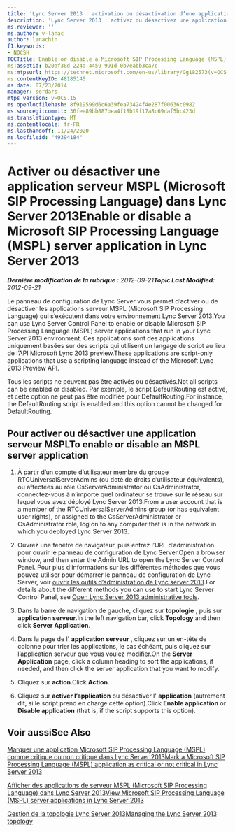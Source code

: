 ```yaml
---
title: 'Lync Server 2013 : activation ou désactivation d’une application serveur Microsoft SIP Processing Language (MSPL)'
description: 'Lync Server 2013 : activez ou désactivez une application serveur Microsoft SIP Processing Language (MSPL).'
ms.reviewer: ''
ms.author: v-lanac
author: lanachin
f1.keywords:
- NOCSH
TOCTitle: Enable or disable a Microsoft SIP Processing Language (MSPL) server application
ms:assetid: b20af38d-224a-4459-991d-0b7eabb3ca7c
ms:mtpsurl: https://technet.microsoft.com/en-us/library/Gg182573(v=OCS.15)
ms:contentKeyID: 48185145
ms.date: 07/23/2014
manager: serdars
mtps_version: v=OCS.15
ms.openlocfilehash: 8f919599d6c6a39fea73424f4e287f00636c0982
ms.sourcegitcommit: 36fee89bb887bea4f18b19f17a8c69daf5bc423d
ms.translationtype: MT
ms.contentlocale: fr-FR
ms.lasthandoff: 11/24/2020
ms.locfileid: "49394184"
---
```

# <a name="enable-or-disable-a-microsoft-sip-processing-language-mspl-server-application-in-lync-server-2013"></a><span data-ttu-id="cb3de-103">Activer ou désactiver une application serveur MSPL (Microsoft SIP Processing Language) dans Lync Server 2013</span><span class="sxs-lookup"><span data-stu-id="cb3de-103">Enable or disable a Microsoft SIP Processing Language (MSPL) server application in Lync Server 2013</span></span>

<div data-xmlns="http://www.w3.org/1999/xhtml">

<div class="topic" data-xmlns="http://www.w3.org/1999/xhtml" data-msxsl="urn:schemas-microsoft-com:xslt" data-cs="https://msdn.microsoft.com/">

<div data-asp="https://msdn2.microsoft.com/asp">



</div>

<div id="mainSection">

<div id="mainBody"><span data-ttu-id="cb3de-104">

<span> </span></span><span class="sxs-lookup"><span data-stu-id="cb3de-104">

<span> </span></span></span>

<span data-ttu-id="cb3de-105">_**Dernière modification de la rubrique :** 2012-09-21_</span><span class="sxs-lookup"><span data-stu-id="cb3de-105">_**Topic Last Modified:** 2012-09-21_</span></span>

<span data-ttu-id="cb3de-106">Le panneau de configuration de Lync Server vous permet d’activer ou de désactiver les applications serveur MSPL (Microsoft SIP Processing Language) qui s’exécutent dans votre environnement Lync Server 2013.</span><span class="sxs-lookup"><span data-stu-id="cb3de-106">You can use Lync Server Control Panel to enable or disable Microsoft SIP Processing Language (MSPL) server applications that run in your Lync Server 2013 environment.</span></span> <span data-ttu-id="cb3de-107">Ces applications sont des applications uniquement basées sur des scripts qui utilisent un langage de script au lieu de l’API Microsoft Lync 2013 preview.</span><span class="sxs-lookup"><span data-stu-id="cb3de-107">These applications are script-only applications that use a scripting language instead of the Microsoft Lync 2013 Preview API.</span></span>

<span data-ttu-id="cb3de-108">Tous les scripts ne peuvent pas être activés ou désactivés.</span><span class="sxs-lookup"><span data-stu-id="cb3de-108">Not all scripts can be enabled or disabled.</span></span> <span data-ttu-id="cb3de-109">Par exemple, le script DefaultRouting est activé, et cette option ne peut pas être modifiée pour DefaultRouting.</span><span class="sxs-lookup"><span data-stu-id="cb3de-109">For instance, the DefaultRouting script is enabled and this option cannot be changed for DefaultRouting.</span></span>

<div>

## <a name="to-enable-or-disable-an-mspl-server-application"></a><span data-ttu-id="cb3de-110">Pour activer ou désactiver une application serveur MSPL</span><span class="sxs-lookup"><span data-stu-id="cb3de-110">To enable or disable an MSPL server application</span></span>

1.  <span data-ttu-id="cb3de-111">À partir d’un compte d’utilisateur membre du groupe RTCUniversalServerAdmins (ou doté de droits d’utilisateur équivalents), ou affectées au rôle CsServerAdministrator ou CsAdministrator, connectez-vous à n’importe quel ordinateur se trouve sur le réseau sur lequel vous avez déployé Lync Server 2013.</span><span class="sxs-lookup"><span data-stu-id="cb3de-111">From a user account that is a member of the RTCUniversalServerAdmins group (or has equivalent user rights), or assigned to the CsServerAdministrator or CsAdministrator role, log on to any computer that is in the network in which you deployed Lync Server 2013.</span></span>

2.  <span data-ttu-id="cb3de-112">Ouvrez une fenêtre de navigateur, puis entrez l’URL d’administration pour ouvrir le panneau de configuration de Lync Server.</span><span class="sxs-lookup"><span data-stu-id="cb3de-112">Open a browser window, and then enter the Admin URL to open the Lync Server Control Panel.</span></span> <span data-ttu-id="cb3de-113">Pour plus d’informations sur les différentes méthodes que vous pouvez utiliser pour démarrer le panneau de configuration de Lync Server, voir [ouvrir les outils d’administration de Lync server 2013](lync-server-2013-open-lync-server-administrative-tools.md).</span><span class="sxs-lookup"><span data-stu-id="cb3de-113">For details about the different methods you can use to start Lync Server Control Panel, see [Open Lync Server 2013 administrative tools](lync-server-2013-open-lync-server-administrative-tools.md).</span></span>

3.  <span data-ttu-id="cb3de-114">Dans la barre de navigation de gauche, cliquez sur **topologie** , puis sur **application serveur**.</span><span class="sxs-lookup"><span data-stu-id="cb3de-114">In the left navigation bar, click **Topology** and then click **Server Application**.</span></span>

4.  <span data-ttu-id="cb3de-115">Dans la page de l' **application serveur** , cliquez sur un en-tête de colonne pour trier les applications, le cas échéant, puis cliquez sur l’application serveur que vous voulez modifier.</span><span class="sxs-lookup"><span data-stu-id="cb3de-115">On the **Server Application** page, click a column heading to sort the applications, if needed, and then click the server application that you want to modify.</span></span>

5.  <span data-ttu-id="cb3de-116">Cliquez sur **action**.</span><span class="sxs-lookup"><span data-stu-id="cb3de-116">Click **Action**.</span></span>

6.  <span data-ttu-id="cb3de-117">Cliquez sur **activer l’application** ou désactiver l' **application** (autrement dit, si le script prend en charge cette option).</span><span class="sxs-lookup"><span data-stu-id="cb3de-117">Click **Enable application** or **Disable application** (that is, if the script supports this option).</span></span>

</div>

<div>

## <a name="see-also"></a><span data-ttu-id="cb3de-118">Voir aussi</span><span class="sxs-lookup"><span data-stu-id="cb3de-118">See Also</span></span>


[<span data-ttu-id="cb3de-119">Marquer une application Microsoft SIP Processing Language (MSPL) comme critique ou non critique dans Lync Server 2013</span><span class="sxs-lookup"><span data-stu-id="cb3de-119">Mark a Microsoft SIP Processing Language (MSPL) application as critical or not critical in Lync Server 2013</span></span>](lync-server-2013-mark-a-microsoft-sip-processing-language-mspl-application-as-critical-or-not-critical.md)  


[<span data-ttu-id="cb3de-120">Afficher des applications de serveur MSPL (Microsoft SIP Processing Language) dans Lync Server 2013</span><span class="sxs-lookup"><span data-stu-id="cb3de-120">View Microsoft SIP Processing Language (MSPL) server applications in Lync Server 2013</span></span>](lync-server-2013-view-microsoft-sip-processing-language-mspl-server-applications.md)  


[<span data-ttu-id="cb3de-121">Gestion de la topologie Lync Server 2013</span><span class="sxs-lookup"><span data-stu-id="cb3de-121">Managing the Lync Server 2013 topology</span></span>](lync-server-2013-managing-the-lync-server-topology.md)  
  

<span data-ttu-id="cb3de-122"></div>

</div>

<span> </span>

</div>

</div>

</span><span class="sxs-lookup"><span data-stu-id="cb3de-122"></div>

</div>

<span> </span>

</div>

</div>

</span></span></div>

